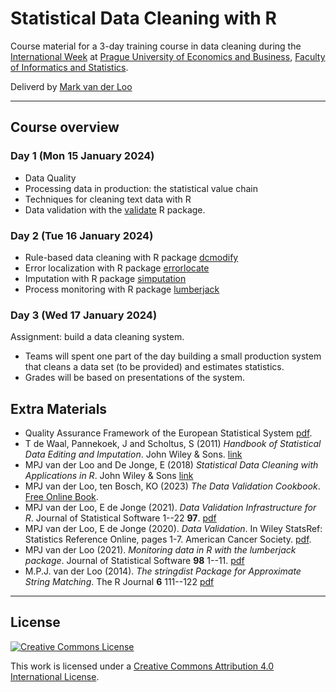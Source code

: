 # Statistical Data Cleaning with R
Course material for a 3-day training course in data cleaning 
during the 
[International Week](https://fis.vse.cz/english/events/iweek/)
at 
[Prague University of Economics and  Business](https://fis.vse.cz/english/news/international-week-courses-registration-is-open/),
[Faculty of Informatics and Statistics](https://fis.vse.cz/english/news/international-week-courses-registration-is-open/).

Deliverd by [Mark van der Loo](https://www.markvanderloo.eu)

---

## Course overview

### Day 1 (Mon 15 January 2024)

- Data Quality
- Processing data in production: the statistical value chain
- Techniques for cleaning text data with R
- Data validation with the [validate](https://cran.r-project.org/package=validate) R package.


### Day 2 (Tue 16 January 2024)

- Rule-based data cleaning with R package [dcmodify](https://cran.r-project.org/package=dcmodify)
- Error localization with R package [errorlocate](https://cran.r-project.org/package=errorlocate)
- Imputation with R package [simputation](https://cran.r-project.org/package=simputation)
- Process monitoring with R package [lumberjack](https://cran.r-project.org/package=lumberjack)



### Day 3 (Wed 17 January 2024)

Assignment: build a data cleaning system.

- Teams will spent one part of the day building a small production system that 
  cleans a data set (to be provided) and estimates statistics.
- Grades will be based on presentations of the system.


## Extra Materials

- Quality Assurance Framework of the European Statistical System [pdf](https://ec.europa.eu/eurostat/documents/64157/4392716/ESS-QAF-V1-2final.pdf/bbf5970c-1adf-46c8-afc3-58ce177a0646).
- T de Waal, Pannekoek, J and Scholtus, S (2011) _Handbook of Statistical Data Editing and Imputation_. John Wiley & Sons. [link](https://onlinelibrary.wiley.com/doi/book/10.1002/9780470904848)
- MPJ van der Loo and De Jonge, E (2018) _Statistical Data Cleaning with Applications in R_.
  John Wiley & Sons [link](https://www.wiley.com/en-us/Statistical+Data+Cleaning+with+Applications+in+R-p-9781118897157)
- MPJ van der Loo, ten Bosch, KO (2023) _The Data Validation Cookbook_. [Free Online Book](https://data-cleaning.github.io/validate/). 
- MPJ van der Loo, E de Jonge (2021). _Data Validation Infrastructure for R_. Journal of Statistical Software 1--22 **97**. [pdf](https://markvanderloo.eu/files/share/loo2021data.pdf)
- MPJ van der Loo, E de Jonge (2020). _Data Validation_. In Wiley StatsRef: Statistics Reference Online, pages 1-7. American Cancer Society. [pdf](https://markvanderloo.eu/files/share/loo2020data.pdf).
- MPJ van der Loo (2021). _Monitoring data in R with the lumberjack package_. Journal of Statistical Software **98** 1--11. [pdf](https://markvanderloo.eu/files/share/loo2021monitoring.pdf)
- M.P.J. van der Loo (2014). _The stringdist Package for Approximate String Matching_. The R Journal **6** 111--122 [pdf](https://markvanderloo.eu/files/share/loo2014stringdist.pdf)

----
## License

[![Creative Commons License](https://i.creativecommons.org/l/by-nc/4.0/88x31.png)](http://creativecommons.org/licenses/by/4.0/)

This work is licensed under a [Creative Commons Attribution 4.0 International License](http://creativecommons.org/licenses/by-nc/4.0/).




